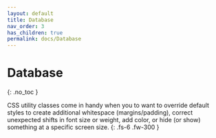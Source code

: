 ```yaml
---
layout: default
title: Database
nav_order: 3
has_children: true
permalink: docs/Database
---
```


# Database
{: .no_toc }

CSS utility classes come in handy when you to want to override default styles to create additional whitespace (margins/padding), correct unexpected shifts in font size or weight, add color, or hide (or show) something at a specific screen size.
{: .fs-6 .fw-300 }
